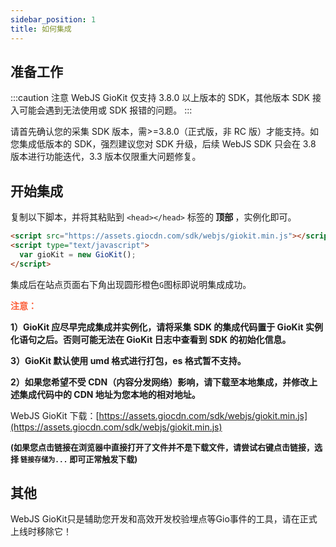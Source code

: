 ```yaml
---
sidebar_position: 1
title: 如何集成
---
```


## 准备工作

:::caution 注意
WebJS GioKit 仅支持 3.8.0 以上版本的 SDK，其他版本 SDK 接入可能会遇到无法使用或 SDK 报错的问题。
:::

请首先确认您的采集 SDK 版本，需>=3.8.0（正式版，非 RC 版）才能支持。如您集成低版本的 SDK，强烈建议您对 SDK 升级，后续 WebJS SDK 只会在 3.8 版本进行功能迭代，3.3 版本仅限重大问题修复。

## 开始集成

复制以下脚本，并将其粘贴到 `<head></head>` 标签的<b> 顶部 </b>，实例化即可。

```html
<script src="https://assets.giocdn.com/sdk/webjs/giokit.min.js"></script>
<script type="text/javascript">
  var gioKit = new GioKit();
</script>
```

集成后在站点页面右下角出现圆形橙色`G`图标即说明集成成功。

**<font color="#FC5F3A">注意：</font>**

**1）GioKit 应尽早完成集成并实例化，请将采集 SDK 的集成代码置于 GioKit 实例化语句之后。否则可能无法在 GioKit 日志中查看到 SDK 的初始化信息。**

**3）GioKit 默认使用 umd 格式进行打包，es 格式暂不支持。**

**2）如果您希望不受 CDN（内容分发网络）影响，请下载至本地集成，并修改上述集成代码中的 CDN 地址为您本地的相对地址。**

WebJS GioKit 下载：[https://assets.giocdn.com/sdk/webjs/giokit.min.js](https://assets.giocdn.com/sdk/webjs/giokit.min.js)

**<font size="2">(如果您点击链接在浏览器中直接打开了文件并不是下载文件，请尝试右键点击链接，选择 `链接存储为...` 即可正常触发下载)</font>**

## 其他

WebJS GioKit只是辅助您开发和高效开发校验埋点等Gio事件的工具，请在正式上线时移除它！
